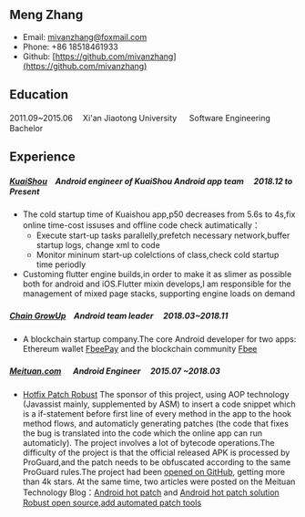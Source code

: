 ## Meng Zhang
* Email: mivanzhang@foxmail.com
* Phone:  +86  18518461933
* Github: [https://github.com/mivanzhang](https://github.com/mivanzhang)

## Education
2011.09~2015.06 　Xi'an Jiaotong University 　 Software Engineering Bachelor


## Experience

##### [KuaiShou](https://www.kuaishou.com/)　Android engineer of KuaiShou Android app team 　2018.12 to Present
* The cold startup time of Kuaishou app,p50 decreases from 5.6s to 4s,fix online time-cost issuses and offline code check autimatically：
   *  Execute start-up tasks parallelly,prefetch necessary network,buffer startup logs, change xml to code
   * Monitor mininum start-up colelctions of class,check cold startup time periodly
* Customing flutter engine builds,in order to make it as slimer as possible both for android and iOS.Flutter mixin develops,I am responsible for the management of mixed page stacks, supporting engine loads on demand

##### [Chain GrowUp](https://www.fbee.one/)　Android team leader 　2018.03~2018.11
* A blockchain startup company.The core Android developer for two apps: Ethereum wallet [FbeePay](https://www.fbee.one/fbeepay) and the blockchain community [Fbee](https://www.fbee.one/) 

##### [Meituan.com](https://www.meituan.com/) 　 Android Engineer 　2015.07 ~2018.03

* [Hotfix Patch Robust](https://github.com/Meituan-Dianping/Robust)   The sponsor of this project, using AOP technology (Javassist mainly, supplemented by ASM) to insert a code snippet which is a if-statement before first line of every method  in the app to the hook method flows, and automaticly generating patches (the code that fixes the bug is translated into the code which the online app can run automaticly). The project involves a lot of bytecode operations.The difficulty of the project is that the official released APK is processed by ProGuard,and the patch needs to be obfuscated according to the same ProGuard rules.The project had been [opened on GitHub](https://github.com/Meituan-Dianping/Robust), getting more than 4k stars. At the same time, two articles were posted on the Meituan Technology Blog：[Android hot patch](https://tech.meituan.com/android_robust.html) and [Android hot patch solution Robust open source,add automated patch tools](https://tech.meituan.com/android_autopatch.html)